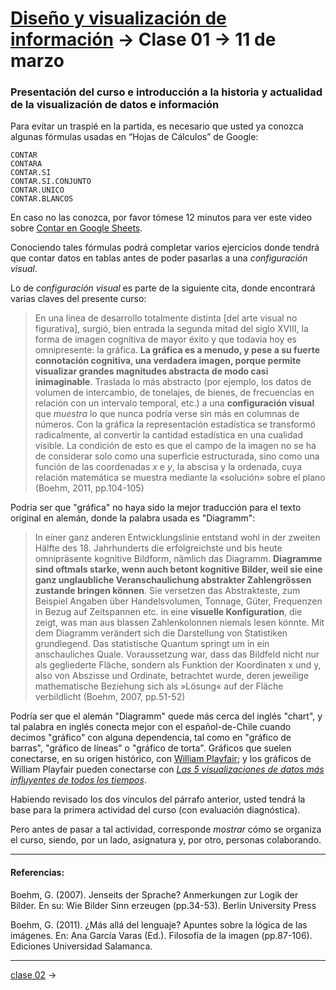 # [Diseño y visualización de información](https://github.com/profesorfaco/aud5v027-2025) → Clase 01 → 11 de marzo

### Presentación del curso e introducción a la historia y actualidad de la visualización de datos e información

Para evitar un traspié en la partida, es necesario que usted ya conozca algunas fórmulas usadas en “Hojas de Cálculos” de Google:

```
CONTAR
CONTARA
CONTAR.SI
CONTAR.SI.CONJUNTO
CONTAR.UNICO
CONTAR.BLANCOS
```

En caso no las conozca, por favor tómese 12 minutos para ver este video sobre [Contar en Google Sheets](https://www.youtube.com/watch?v=Z3B_B76HOAM).

Conociendo tales fórmulas podrá completar varios ejercicios donde tendrá que contar datos en tablas antes de poder pasarlas a una *configuración visual*.

Lo de *configuración visual* es parte de la siguiente cita, donde encontrará varias claves del presente curso:

> En una línea de desarrollo totalmente distinta [del arte visual no figurativa], surgió, bien entrada la segunda mitad del siglo XVIII, la forma de imagen cognitiva de mayor éxito y que todavía hoy es omnipresente: la gráfica. **La gráfica es a menudo, y pese a su fuerte connotación cognitiva, una verdadera imagen, porque permite visualizar grandes magnitudes abstracta de modo casi inimaginable**. Traslada lo más abstracto (por ejemplo, los datos de volumen de intercambio, de tonelajes, de bienes, de frecuencias en relación con un intervalo temporal, etc.) a una **configuración visual** que *muestra* lo que nunca podría verse sin más en columnas de números. Con la gráfica la representación estadística se transformó radicalmente, al convertir la cantidad estadística en una cualidad visible. La condición de esto es que el campo de la imagen no se ha de considerar solo como una superficie estructurada, sino como una función de las coordenadas *x* e *y*, la abscisa y la ordenada, cuya relación matemática se muestra mediante la «solución» sobre el plano (Boehm, 2011, pp.104-105)

Podría ser que "gráfica" no haya sido la mejor traducción para el texto original en alemán, donde la palabra usada es "Diagramm":

> In einer ganz anderen Entwicklungslinie entstand wohl in der zweiten Hälfte des 18. Jahrhunderts die erfolgreichste und bis heute omnipräsente kognitive Bildform, nämlich das Diagramm. **Diagramme sind oftmals starke, wenn auch betont kognitive Bilder, weil sie eine ganz unglaubliche Veranschaulichung abstrakter Zahlengrössen zustande bringen können**. Sie versetzen das Abstrakteste, zum Beispiel Angaben über Handelsvolumen, Tonnage, Güter, Frequenzen in Bezug auf Zeitspannen etc. in eine **visuelle Konfiguration**, die zeigt, was man aus blassen Zahlenkolonnen niemals lesen könnte. Mit dem Diagramm verändert sich die Darstellung von Statistiken grundlegend. Das statistische Quantum springt um in ein anschauliches Quale. Voraussetzung war, dass das Bildfeld nicht nur als gegliederte Fläche, sondern als Funktion der Koordinaten x und y, also von Abszisse und Ordinate, betrachtet wurde, deren jeweilige mathematische Beziehung sich als »Lösung« auf der Fläche verbildlicht (Boehm, 2007, pp.51-52)

Podría ser que el alemán "Diagramm" quede más cerca del inglés "chart", y tal palabra en inglés conecta mejor con el español-de-Chile cuando decimos "gráfico" con alguna dependencia, tal como en "gráfico de barras", "gráfico de líneas" o "gráfico de torta". Gráficos que suelen conectarse, en su origen histórico, con [William Playfair](https://notes.math.ca/en/article/william-playfairs-statistical-graphs/); y los gráficos de William Playfair pueden conectarse con [*Las 5 visualizaciones de datos más influyentes de todos los tiempos*](https://www.tableau.com/es-es/learn/whitepapers/5-most-influential-visualizations).

Habiendo revisado los dos vínculos del párrafo anterior, usted tendrá la base para la primera actividad del curso (con evaluación diagnóstica).

Pero antes de pasar a tal actividad, corresponde *mostrar* cómo se organiza el curso, siendo, por un lado, asignatura y, por otro, personas colaborando.

- - - - 

#### Referencias:

Boehm, G. (2007). Jenseits der Sprache? Anmerkungen zur Logik der Bilder. En su: Wie Bilder Sinn erzeugen (pp.34-53). Berlin University Press 

Boehm, G. (2011). ¿Más allá del lenguaje? Apuntes sobre la lógica de las imágenes. En: Ana García Varas (Ed.). Filosofía de la imagen (pp.87-106). Ediciones Universidad Salamanca.


- - - - 

[clase 02](https://github.com/profesorfaco/aud5v027-2025/blob/main/clase-02/README.md) →
